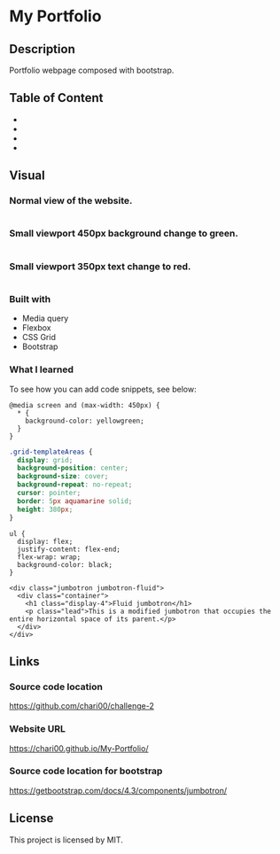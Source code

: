# My Portfolio

## Description
Portfolio webpage composed with bootstrap.


## Table of Content
- 
- 
- 
- 


## Visual

### Normal view of the website.
<img src="./images/" alt=""/>

### Small viewport 450px background change to green.
<img src="./images/" alt=""/>

### Small viewport 350px text change to red.
<img src="./images/" alt=""/>




### Built with

- Media query
- Flexbox
- CSS Grid
- Bootstrap

### What I learned

To see how you can add code snippets, see below:

```Media query
@media screen and (max-width: 450px) {
  * {
    background-color: yellowgreen;
  }
}

```

```CSS Grid
.grid-templateAreas {
  display: grid;
  background-position: center;
  background-size: cover;
  background-repeat: no-repeat;
  cursor: pointer;
  border: 5px aquamarine solid;
  height: 380px;
}

```

```Flexbox
ul {
  display: flex;
  justify-content: flex-end;
  flex-wrap: wrap;
  background-color: black;
}

```
```Bootstrap
<div class="jumbotron jumbotron-fluid">
  <div class="container">
    <h1 class="display-4">Fluid jumbotron</h1>
    <p class="lead">This is a modified jumbotron that occupies the entire horizontal space of its parent.</p>
  </div>
</div>

```
## Links

### Source code location
https://github.com/chari00/challenge-2 

### Website URL
https://chari00.github.io/My-Portfolio/ 

### Source code location for bootstrap
https://getbootstrap.com/docs/4.3/components/jumbotron/ 



## License

This project is licensed by MIT.


